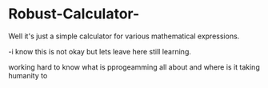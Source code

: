 # Robust-Calculator-
Well it's just a simple calculator for various mathematical expressions.

-i know this is not okay but lets leave here still learning.

working hard to know what is pprogeamming all about and where is it taking humanity to
